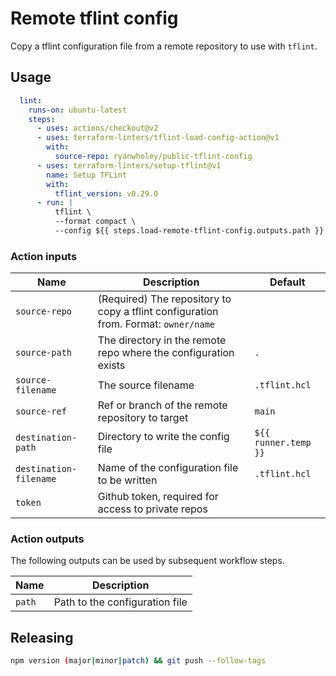 # Remote tflint config

Copy a tflint configuration file from a remote repository to use with `tflint`.

## Usage

```yaml
  lint:
    runs-on: ubuntu-latest
    steps:
      - uses: actions/checkout@v2
      - uses: terraform-linters/tflint-load-config-action@v1
        with:
          source-repo: ryanwholey/public-tflint-config
      - uses: terraform-linters/setup-tflint@v1
        name: Setup TFLint
        with:
          tflint_version: v0.29.0
      - run: |
          tflint \
          --format compact \
          --config ${{ steps.load-remote-tflint-config.outputs.path }}
```

### Action inputs

| Name | Description | Default |
| --- | --- | --- |
| `source-repo` | (Required) The repository to copy a tflint configuration from. Format: `owner/name` ||
| `source-path` | The directory in the remote repo where the configuration exists | `.` |
| `source-filename` | The source filename | `.tflint.hcl` |
| `source-ref` | Ref or branch of the remote repository to target | `main` |
| `destination-path` | Directory to write the config file | `${{ runner.temp }}` |
| `destination-filename` | Name of the configuration file to be written | `.tflint.hcl` |
| `token` | Github token, required for access to private repos ||

### Action outputs

The following outputs can be used by subsequent workflow steps.

| Name | Description |
| --- | --- |
| `path` | Path to the configuration file |

## Releasing

```sh
npm version (major|minor|patch) && git push --follow-tags
```
